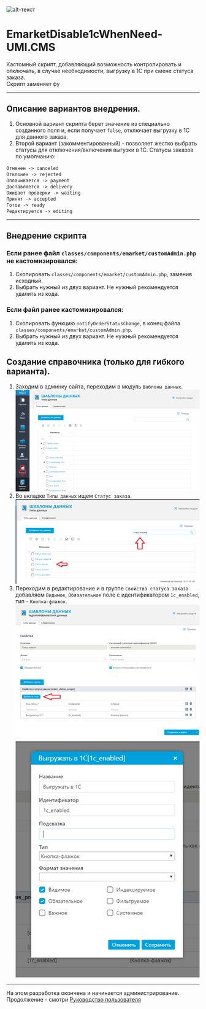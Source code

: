 ![alt-текст](https://unikaweb.ru/images/unikaweb.ru/unika_logo.png "unikaweb")
# EmarketDisable1cWhenNeed-UMI.CMS
Кастомный скрипт, добавляющий возможность контролировать и отключать, в случае необходимости, выгрузку в 1С при смене статуса заказа.  
Скрипт заменяет фу
___
## Описание вариантов внедрения.
1.  Основной вариант скрипта берет значение из специально созданного поля и, если получает `false`, отключает выгрузку в 1С для данного заказа.  
2.  Второй вариант (закомментированный) - позволяет жестко выбрать статусы для отключения/включения выгузки в 1С. Статусы заказов по умолчанию:
```
Отменен -> canceled
Отклонен -> rejected
Оплачивается -> payment
Доставляется -> delivery
Ожидает проверки -> waiting
Принят -> accepted
Готов -> ready
Редактируется -> editing
```
___
## Внедрение скрипта
### Если ранее файл `classes/components/emarket/customAdmin.php` не кастомизировался:
1.  Скопировать `classes/components/emarket/customAdmin.php`, заменив исходный.
2.  Выбрать нужный из двух вариант. Не нужный рекомендуется удалить из кода.
### Если файл ранее кастомизировался:
1.  Скопировать функцию `notifyOrderStatusChange`, в конец файла `classes/components/emarket/customAdmin.php`.
2.  Выбрать нужный из двух вариант. Не нужный рекомендуется удалить из кода.
## Создание справочника (только для гибкого варианта).
1.  Заходим в админку сайта, переходим в модуль `Шаблоны данных`.  
![alt-текст](help-img/step-1.PNG "Unikaweb help")  
2.  Во вкладке `Типы данных` ищем `Статус заказа`.  
![alt-текст](help-img/step-2.PNG "Unikaweb help")  
3.  Переходим в редактирование и в группе `Свойства статуса заказа` добавляем `Видимое`, `Обязательное` поле с идентификатором `1c_enabled`, тип - `Кнопка-флажок`.  
![alt-текст](help-img/step-3-1.PNG "Unikaweb help")  
![alt-текст](help-img/step-3-2.PNG "Unikaweb help")  
___
На этом разработка окончена и начинается администрирование.  
Продолжение - смотри [Руководство пользователя](HELP.md)
